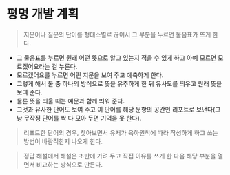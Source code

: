 # 평명 개발 계획

> 지문이나 질문의 단어를 형태소별로 끊어서 그 부분을 누르면 물음표가 뜨게 한다.
- 그 물음표를 누르면 원래 어떤 뜻으로 알고 있는지 적을 수 있게 하고 아예 모르면 모르겠어요라는 걸 누른다.
- 모르겠어요를 누르면 어떤 지문을 보여 주고 예측하게 한다.
- 그렇게 해서 둘 중 하나의 방식으로 뜻을 유추하게 한 뒤 유사도를 띄우고 원래 뜻을 보여 준다.
- 물론 뜻을 띄울 때는 예문과 함께 띄워 준다.
- 그것과 유사한 단어도 보여 주고 이 단어를 해당 문항의 공간인 리포트로 보낸다(그냥 무작정 단어를 싹 다 모아 두면 기억을 못 한다).

> 리포트한 단어의 경우, 찾아보면서 유저가 육하원칙에 따라 작성하게 하고 쓰는 방법이 바람직한지 나오게 한다.

> 정답 해설에서 해설은 초반에 가려 두고 직접 이유를 쓰게 한 다음 해당 부분을 열면서 비교하는 방식으로 만든다.